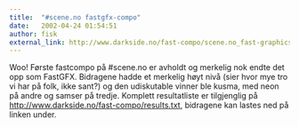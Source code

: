 ```yaml
---
title:  "#scene.no fastgfx-compo"
date:   2002-04-24 01:54:51
author: fisk
external_link: http://www.darkside.no/fast-compo/scene.no_fast-graphics-compo_2002-04-23.zip 
---
```

Woo! Første fastcompo på \#scene.no er avholdt og merkelig nok endte det
opp som FastGFX. Bidragene hadde et merkelig høyt nivå (sier hvor mye
tro vi har på folk, ikke sant?) og den udiskutable vinner ble kusma, med
neon på andre og samser på tredje. Komplett resultatliste er tilgjenglig
på http://www.darkside.no/fast-compo/results.txt, bidragene kan lastes
ned på linken under.

